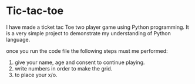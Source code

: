 # Tic-tac-toe
I have made a ticket tac Toe two player game using Python programming. It is a very simple project to demonstrate my understanding of Python language.

once you run the code file the following steps must me performed:

1. give your name, age and consent to continue playing.
2. write numbers in order to make the grid.
3. to place your x/o.
